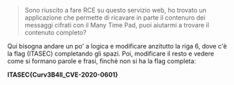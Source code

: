 > Sono riuscito a fare RCE su questo servizio web, ho trovato un applicazione che permette di ricavare in parte il contenuro dei messaggi cifrati con il Many Time Pad, puoi aiutarmi a trovare il contenuto completo?

Qui bisogna andare un po' a logica e modificare anzitutto la riga 6, dove c'è la flag (ITASEC) completando gli spazi. Poi, modificare il resto e vedere come si formano parole e frasi, finchè non si ha la flag completa:

**ITASEC{Curv3B4ll_CVE-2020-0601}**